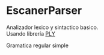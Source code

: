 # EscanerParser
Analizador lexico y sintactico basico.
<br>Usando librería <a href='https://github.com/dabeaz/ply'>PLY</a>

Gramatica regular simple


